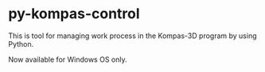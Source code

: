 # py-kompas-control

This is tool for managing work process in the Kompas-3D program by using Python.

Now available for Windows OS only.
